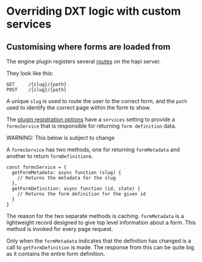 # Overriding DXT logic with custom services

## Customising where forms are loaded from

The engine plugin registers several [routes](https://hapi.dev/tutorials/routing/?lang=en_US) on the hapi server.

They look like this:

```
GET     /{slug}/{path}
POST    /{slug}/{path}
```

A unique `slug` is used to route the user to the correct form, and the `path` used to identify the correct page within the form to show.

The [plugin registration options](../../PLUGIN_OPTIONS.md) have a `services` setting to provide a `formsService` that is responsible for returning `form definition` data.

WARNING: This below is subject to change

A `formsService` has two methods, one for returning `formMetadata` and another to return `formDefinition`s.

```
const formsService = {
  getFormMetadata: async function (slug) {
    // Returns the metadata for the slug
  },
  getFormDefinition: async function (id, state) {
    // Returns the form definition for the given id
  }
}
```

The reason for the two separate methods is caching.
`formMetadata` is a lightweight record designed to give top level information about a form.
This method is invoked for every page request.

Only when the `formMetadata` indicates that the definition has changed is a call to `getFormDefinition` is made.
The response from this can be quite big as it contains the entire form definition.
